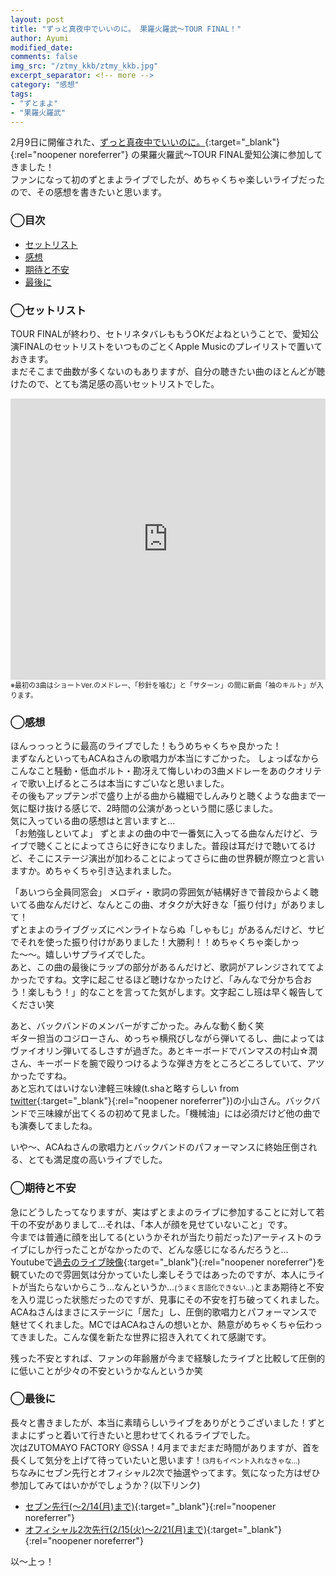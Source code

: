 ```yaml
---
layout: post
title: "ずっと真夜中でいいのに。 果羅火羅武〜TOUR FINAL！"
author: Ayumi
modified_date: 
comments: false
img_src: "/ztmy_kkb/ztmy_kkb.jpg"
excerpt_separator: <!-- more -->
category: "感想"
tags: 
- "ずとまよ"
- "果羅火羅武"
--- 
```

<!-- ブログ本文 -->
2月9日に開催された、[ずっと真夜中でいいのに。](https://zutomayo.net/){:target="_blank"}{:rel="noopener noreferrer"} の果羅火羅武〜TOUR FINAL愛知公演に参加してきました！  
ファンになって初のずとまよライブでしたが、めちゃくちゃ楽しいライブだったので、その感想を書きたいと思います。
<!-- more -->
### ◯目次
- [セットリスト](#anchor1)
- [感想](#anchor2)
- [期待と不安](#anchor3)
- [最後に](#anchor4)

<a id="anchor1"></a>
### ◯セットリスト
TOUR FINALが終わり、セトリネタバレももうOKだよねということで、愛知公演FINALのセットリストをいつものごとくApple Musicのプレイリストで置いておきます。  
まだそこまで曲数が多くないのもありますが、自分の聴きたい曲のほとんどが聴けたので、とても満足感の高いセットリストでした。
<iframe allow="autoplay *; encrypted-media *; fullscreen *" frameborder="0" height="450" style="width:100%;max-width:660px;overflow:hidden;background:transparent;" sandbox="allow-forms allow-popups allow-same-origin allow-scripts allow-storage-access-by-user-activation allow-top-navigation-by-user-activation" src="https://embed.music.apple.com/jp/playlist/%E3%81%9A%E3%81%A3%E3%81%A8%E7%9C%9F%E5%A4%9C%E4%B8%AD%E3%81%A7%E3%81%84%E3%81%84%E3%81%AE%E3%81%AB-%E6%9E%9C%E7%BE%85%E7%81%AB%E7%BE%85%E6%AD%A6-tour-final/pl.u-RRbVvxVsob0JlL?l=en"></iframe>
<span style="font-size: 11px">※最初の3曲はショートVer.のメドレー、「秒針を噛む」と「サターン」の間に新曲「袖のキルト」が入ります。</span>  

<a id="anchor2"></a>
### ◯感想
ほんっっっとうに最高のライブでした！もうめちゃくちゃ良かった！   
まずなんといってもACAねさんの歌唱力が本当にすごかった。
しょっぱなからこんなこと騒動・低血ボルト・勘冴えて悔しいわの3曲メドレーをあのクオリティで歌い上げるところは本当にすごいなと思いました。  
その後もアップテンポで盛り上がる曲から繊細でしんみりと聴くような曲まで一気に駆け抜ける感じで、2時間の公演があっという間に感じました。  
気に入っている曲の感想はと言いますと…  
「お勉強しといてよ」 ずとまよの曲の中で一番気に入ってる曲なんだけど、ライブで聴くことによってさらに好きになりました。普段は耳だけで聴いてるけど、そこにステージ演出が加わることによってさらに曲の世界観が際立つと言いますか。めちゃくちゃ引き込まれました。  

「あいつら全員同窓会」 メロディ・歌詞の雰囲気が結構好きで普段からよく聴いてる曲なんだけど、なんとこの曲、オタクが大好きな「振り付け」がありまして！  
ずとまよのライブグッズにペンライトならぬ「しゃもじ」があるんだけど、サビでそれを使った振り付けがありました！大勝利！！めちゃくちゃ楽しかった〜〜。嬉しいサプライズでした。  
あと、この曲の最後にラップの部分があるんだけど、歌詞がアレンジされててよかったですね。文字に起こせるほど聴けなかったけど、「みんなで分かち合おう！楽しもう！」的なことを言ってた気がします。文字起こし班は早く報告してください笑  

あと、バックバンドのメンバーがすごかった。みんな動く動く笑  
ギター担当のコジローさん、めっちゃ横飛びしながら弾いてるし、曲によってはヴァイオリン弾いてるしさすが過ぎた。あとキーボードでバンマスの村山☆潤さん、キーボードを腕で殴りつけるような弾き方をところどころしていて、アツかったですね。  
あと忘れてはいけない津軽三味線(t.shaと略すらしい from [twitter](https://twitter.com/zutomayo/status/1491660665467334662){:target="_blank"}{:rel="noopener noreferrer"})の小山さん。バックバンドで三味線が出てくるの初めて見ました。「機械油」には必須だけど他の曲でも演奏してましたね。  

いや〜、ACAねさんの歌唱力とバックバンドのパフォーマンスに終始圧倒される、とても満足度の高いライブでした。

<a id="anchor3"></a>
### ◯期待と不安
急にどうしたってなりますが、実はずとまよのライブに参加することに対して若干の不安がありまして…それは、「本人が顔を見せていないこと」です。  
今までは普通に顔を出してる(というかそれが当たり前だった)アーティストのライブにしか行ったことがなかったので、どんな感じになるんだろうと…  
Youtubeで[過去のライブ映像](https://www.youtube.com/watch?v=_WQNWVZqw4Q){:target="_blank"}{:rel="noopener noreferrer"}を観ていたので雰囲気は分かっていたし楽しそうではあったのですが、本人にライトが当たらないからこう…なんというか…<span style="font-size: 11px">(うまく言語化できない…)</span>とまあ期待と不安を入り混じった状態だったのですが、見事にその不安を打ち破ってくれました。  
ACAねさんはまさにステージに「居た」し、圧倒的歌唱力とパフォーマンスで魅せてくれました。MCではACAねさんの想いとか、熱意がめちゃくちゃ伝わってきました。こんな僕を新たな世界に招き入れてくれて感謝です。  

残った不安とすれば、ファンの年齢層が今まで経験したライブと比較して圧倒的に低いことが少々の不安というかなんというか笑  

<a id="anchor4"></a>
### ◯最後に
長々と書きましたが、本当に素晴らしいライブをありがとうございました！ずとまよにずっと着いて行きたいと思わせてくれるライブでした。  
次はZUTOMAYO FACTORY @SSA！4月までまだまだ時間がありますが、首を長くして気分を上げて待っていたいと思います！<span style="font-size: 11px">(3月もイベント入れなきゃな…)</span>  
ちなみにセブン先行とオフィシャル2次で抽選やってます。気になった方はぜひ参加してみてはいかがでしょうか？(以下リンク)  

- [セブン先行(〜2/14(月)まで)](https://t.pia.jp/pia/ticketInformation.do?lotRlsCd=95384){:target="_blank"}{:rel="noopener noreferrer"}  
- [オフィシャル2次先行(2/15(火)〜2/21(月)まで)](http://pia.jp/piajp/v/ztmy2022hp2/){:target="_blank"}{:rel="noopener noreferrer"}  

以〜上っ！

<!-- 本文終了 -->
